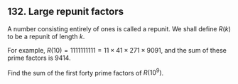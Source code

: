 ## 132. Large repunit factors

A number consisting entirely of ones is called a repunit. We shall define $R(k)$ to be a repunit of length $k$.

For example, $R(10) = 1111111111 = 11 \times 41 \times 271 \times 9091$, and the sum of these prime factors is $9414$.

Find the sum of the first forty prime factors of $R(10^9)$.
